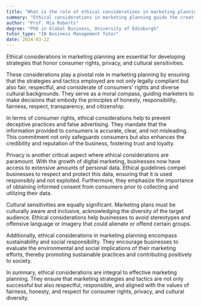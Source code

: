 ```yaml
---
title: "What is the role of ethical considerations in marketing planning?"
summary: "Ethical considerations in marketing planning guide the creation of strategies that respect consumer rights, privacy, and cultural sensitivities."
author: "Prof. Mia Roberts"
degree: "PhD in Global Business, University of Edinburgh"
tutor_type: "IB Business Management Tutor"
date: 2024-03-22
---
```


Ethical considerations in marketing planning are essential for developing strategies that honor consumer rights, privacy, and cultural sensitivities.

These considerations play a pivotal role in marketing planning by ensuring that the strategies and tactics employed are not only legally compliant but also fair, respectful, and considerate of consumers' rights and diverse cultural backgrounds. They serve as a moral compass, guiding marketers to make decisions that embody the principles of honesty, responsibility, fairness, respect, transparency, and citizenship.

In terms of consumer rights, ethical considerations help to prevent deceptive practices and false advertising. They mandate that the information provided to consumers is accurate, clear, and not misleading. This commitment not only safeguards consumers but also enhances the credibility and reputation of the business, fostering trust and loyalty.

Privacy is another critical aspect where ethical considerations are paramount. With the growth of digital marketing, businesses now have access to extensive amounts of personal data. Ethical guidelines compel businesses to respect and protect this data, ensuring that it is used responsibly and not exploited. Furthermore, they emphasize the importance of obtaining informed consent from consumers prior to collecting and utilizing their data.

Cultural sensitivities are equally significant. Marketing plans must be culturally aware and inclusive, acknowledging the diversity of the target audience. Ethical considerations help businesses to avoid stereotypes and offensive language or imagery that could alienate or offend certain groups.

Additionally, ethical considerations in marketing planning encompass sustainability and social responsibility. They encourage businesses to evaluate the environmental and social implications of their marketing efforts, thereby promoting sustainable practices and contributing positively to society.

In summary, ethical considerations are integral to effective marketing planning. They ensure that marketing strategies and tactics are not only successful but also respectful, responsible, and aligned with the values of fairness, honesty, and respect for consumer rights, privacy, and cultural diversity.
    